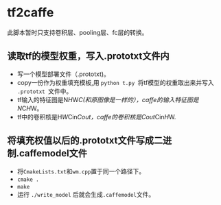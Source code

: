 # tf2caffe
此脚本暂时只支持卷积层、pooling层、fc层的转换。
## 读取tf的模型权重，写入.prototxt文件内
- 写一个模型部署文件（.prototxt)。
- copy一份作为权重填充模板,用 `python t.py `将tf模型的权重取出来并写入 `.prototxt `文件中。
- tf输入的特征图是N*H*W*C(和原图像是一样的），caffe的输入特征图是N*C*H*W。
- tf中的卷积核是H*W*Cin*Cout，caffe的卷积核是Cout*Cin*H*W.
## 将填充权值以后的.prototxt文件写成二进制.caffemodel文件
- 将`CmakeLists.txt`和`wm.cpp`置于同一个路径下。
- `cmake . `
- `make`
- 运行 `./write_model` 后就会生成`.caffemodel`文件。


